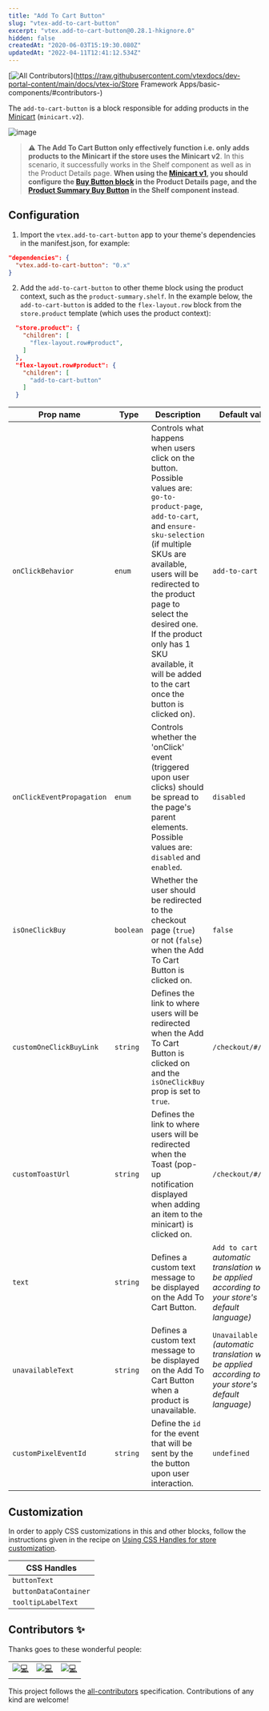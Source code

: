 ```yaml
---
title: "Add To Cart Button"
slug: "vtex-add-to-cart-button"
excerpt: "vtex.add-to-cart-button@0.28.1-hkignore.0"
hidden: false
createdAt: "2020-06-03T15:19:30.080Z"
updatedAt: "2022-04-11T12:41:12.534Z"
---
```

<!-- ALL-CONTRIBUTORS-BADGE:START - Do not remove or modify this section -->
[![All Contributors](https://img.shields.io/badge/all_contributors-3-orange.svg?style=flat-square)](https://raw.githubusercontent.com/vtexdocs/dev-portal-content/main/docs/vtex-io/Store Framework Apps/basic-components/#contributors-)
<!-- ALL-CONTRIBUTORS-BADGE:END -->

The `add-to-cart-button` is a block responsible for adding products in the [Minicart](https://vtex.io/docs/components/all/vtex.minicart/) (`minicart.v2`). 

![image](https://raw.githubusercontent.com/vtexdocs/dev-portal-content/main/images/vtex-add-to-cart-button-0.png)

> ⚠️ **The Add To Cart Button only effectively function i.e. only adds products to the Minicart if the store uses the Minicart v2**. In this scenario, it successfully works in the Shelf component as well as in the Product Details page. **When using the [Minicart v1](https://github.com/vtex-apps/minicart/blob/383d7bbd3295f06d1b5854a0add561a872e1515c/docs/README.md), you should configure the [Buy Button block](https://vtex.io/docs/components/all/vtex.store-components/buybutton/) in the Product Details page, and the [Product Summary Buy Button](https://vtex.io/docs/components/all/vtex.product-summary/product-summary-buy-button/) in the Shelf component instead**.

## Configuration

1. Import the `vtex.add-to-cart-button` app to your theme's dependencies in the manifest.json, for example:

```json
"dependencies": {
  "vtex.add-to-cart-button": "0.x"
}
```

2. Add the `add-to-cart-button` to other theme block using the product context, such as the `product-summary.shelf`. In the example below, the `add-to-cart-button` is added to the `flex-layout.row` block from the `store.product` template (which uses the product context):

```json
  "store.product": {
    "children": [
      "flex-layout.row#product",
    ]
  },
  "flex-layout.row#product": {
    "children": [
      "add-to-cart-button"
    ]
  }
```

| Prop name               | Type      | Description                                                                       | Default value        |
| ----------------------- | --------- | --------------------------------------------------------------------------------- | -------------------- |
| `onClickBehavior`       | `enum` | Controls what happens when users click on the button. Possible values are: `go-to-product-page`, `add-to-cart`, and `ensure-sku-selection` (if multiple SKUs are available, users will be redirected to the product page to select the desired one. If the product only has 1 SKU available, it will be added to the cart once the button is clicked on). | `add-to-cart`              |
| `onClickEventPropagation` | `enum` | Controls whether the 'onClick' event (triggered upon user clicks) should be spread to the page's parent elements. Possible values are: `disabled` and `enabled`. | `disabled` |
| `isOneClickBuy`         | `boolean` | Whether the user should be redirected to the checkout page (`true`) or not (`false`) when the Add To Cart Button is clicked on.  | `false`              |
| `customOneClickBuyLink` | `string`  | Defines the link to where users will be redirected when the Add To Cart Button is clicked on and the `isOneClickBuy` prop is set to `true`. | `/checkout/#/cart` |
| `customToastUrl`        | `string`  | Defines the link to where users will be redirected when the Toast (pop-up notification displayed when adding an item to the minicart) is clicked on.  | `/checkout/#/cart`   |
| `text` | `string` | Defines a custom text message to be displayed on the Add To Cart Button. | `Add to cart` *( automatic translation will be applied according to your store's default language)* | 
| `unavailableText` | `string` | Defines a custom text message to be displayed on the Add To Cart Button when a product is unavailable. | `Unavailable` *(automatic translation will be applied according to your store's default language)* |
| `customPixelEventId` | `string` | Define the `id` for the event that will be sent by the the button upon user interaction. | `undefined`   |

## Customization

In order to apply CSS customizations in this and other blocks, follow the instructions given in the recipe on [Using CSS Handles for store customization](https://vtex.io/docs/recipes/style/using-css-handles-for-store-customization).

| CSS Handles           |
| --------------------- |
| `buttonText`          |
| `buttonDataContainer` |
| `tooltipLabelText`    |

<!-- DOCS-IGNORE:start -->

## Contributors ✨

Thanks goes to these wonderful people:

<!-- ALL-CONTRIBUTORS-LIST:START - Do not remove or modify this section -->
<!-- prettier-ignore-start -->
<!-- markdownlint-disable -->
<table>
  <tr>
    <td align="center"><a href="https://github.com/JNussens"><img src="https://raw.githubusercontent.com/vtexdocs/dev-portal-content/main/images/vtex-add-to-cart-button-1.png">💻</a></td>
    <td align="center"><a href="http://ygorneves.com"><img src="https://raw.githubusercontent.com/vtexdocs/dev-portal-content/main/images/vtex-add-to-cart-button-2.png">💻</a></td>
    <td align="center"><a href="https://github.com/lucaspacheco-acct"><img src="https://raw.githubusercontent.com/vtexdocs/dev-portal-content/main/images/vtex-add-to-cart-button-3.png">💻</a></td>
  </tr>
</table>

<!-- markdownlint-enable -->
<!-- prettier-ignore-end -->
<!-- ALL-CONTRIBUTORS-LIST:END -->

This project follows the [all-contributors](https://github.com/all-contributors/all-contributors) specification. Contributions of any kind are welcome!

<!-- DOCS-IGNORE:end -->